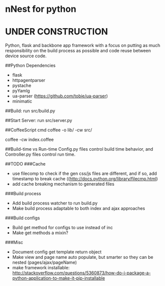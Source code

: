 nNest for python
=====

# UNDER CONSTRUCTION

Python, flask and backbone app framework with a focus on putting as much responsibility on the build process as possible and code reuse between device source code.

##Python Dependencies
* flask
* httpagentparser
* pystache
* pyYamlg
* ua-parser (https://github.com/tobie/ua-parser)
* minimatic

##Build:
run src/build.py

##Start Server:
run src/server.py

##CoffeeScript cmd
coffee -o lib/ -cw src/

coffee -cw index.coffee

##Build-time vs Run-time
Config.py files control build time behavior, and Controller.py files control run time.

##TODO
###Cache 
* use filecomp to check if the gen css/js files are different, and if so, add timestamp to break cache ((http://docs.python.org/library/filecmp.html)
* add cache breaking mechanism to generated files

###Build process
* Add build process watcher to run build.py
* Make build process adaptable to both index and ajax approaches

###Build configs
* Build get method for configs to use instead of inc
* Make get methods a mixin?

###Misc
* Document config get template return object
* Make view and page name auto populate, but smarter so they can be nested (pages/ajax/pageName)
* make framework installable: http://stackoverflow.com/questions/5360873/how-do-i-package-a-python-application-to-make-it-pip-installable